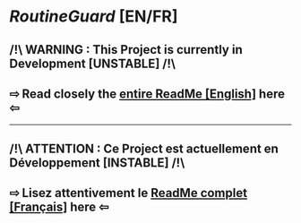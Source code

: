 # *RoutineGuard* [EN/FR]

## /!\ WARNING : This Project is currently in Development [UNSTABLE] /!\
## ⇨ Read closely the [entire ReadMe [English]](/README_EN.md) here ⇦
______________________________________________

## /!\ ATTENTION : Ce Project est actuellement en Développement [INSTABLE] /!\
## ⇨ Lisez attentivement le [ReadMe complet [Français]](/README_FR.md) here ⇦
